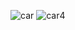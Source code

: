 ![car](https://user-images.githubusercontent.com/55586349/116210782-c6028c00-a775-11eb-9f66-28b35f3f6818.jpg)
![car4](https://user-images.githubusercontent.com/55586349/116210795-c864e600-a775-11eb-808d-724a1074d1d3.png)
